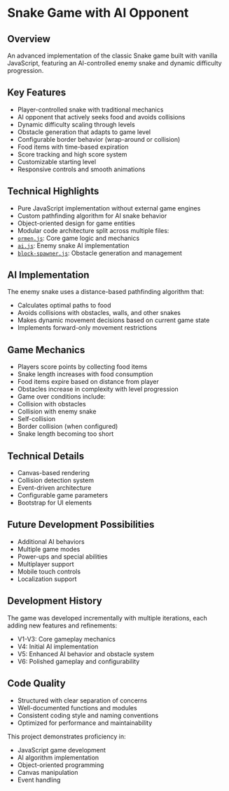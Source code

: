 # Snake Game with AI Opponent

## Overview
An advanced implementation of the classic Snake game built with vanilla JavaScript, featuring an AI-controlled enemy snake and dynamic difficulty progression.

## Key Features
- Player-controlled snake with traditional mechanics
- AI opponent that actively seeks food and avoids collisions 
- Dynamic difficulty scaling through levels
- Obstacle generation that adapts to game level
- Configurable border behavior (wrap-around or collision)
- Food items with time-based expiration
- Score tracking and high score system
- Customizable starting level
- Responsive controls and smooth animations

## Technical Highlights
- Pure JavaScript implementation without external game engines
- Custom pathfinding algorithm for AI snake behavior
- Object-oriented design for game entities
- Modular code architecture split across multiple files:
 - [`ormen.js`](/src/js/ormen.js): Core game logic and mechanics
 - [`ai.js`](/src/js/ai.js): Enemy snake AI implementation 
 - [`block-spawner.js`](/src/js/block-spawner.js): Obstacle generation and management

## AI Implementation
The enemy snake uses a distance-based pathfinding algorithm that:
- Calculates optimal paths to food
- Avoids collisions with obstacles, walls, and other snakes
- Makes dynamic movement decisions based on current game state
- Implements forward-only movement restrictions

## Game Mechanics
- Players score points by collecting food items
- Snake length increases with food consumption
- Food items expire based on distance from player
- Obstacles increase in complexity with level progression
- Game over conditions include:
 - Collision with obstacles
 - Collision with enemy snake
 - Self-collision
 - Border collision (when configured)
 - Snake length becoming too short

## Technical Details
- Canvas-based rendering
- Collision detection system
- Event-driven architecture
- Configurable game parameters
- Bootstrap for UI elements

## Future Development Possibilities
- Additional AI behaviors
- Multiple game modes
- Power-ups and special abilities
- Multiplayer support
- Mobile touch controls
- Localization support

## Development History
The game was developed incrementally with multiple iterations, each adding new features and refinements:
- V1-V3: Core gameplay mechanics
- V4: Initial AI implementation
- V5: Enhanced AI behavior and obstacle system
- V6: Polished gameplay and configurability

## Code Quality
- Structured with clear separation of concerns
- Well-documented functions and modules
- Consistent coding style and naming conventions
- Optimized for performance and maintainability

This project demonstrates proficiency in:
- JavaScript game development
- AI algorithm implementation
- Object-oriented programming
- Canvas manipulation
- Event handling